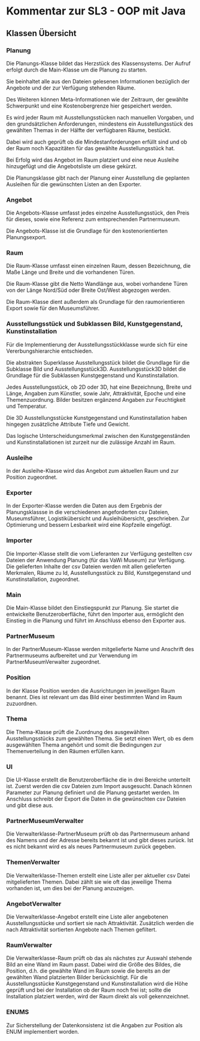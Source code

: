 
# Kommentar zur SL3 - OOP mit Java

 

## Klassen Übersicht

 

### Planung


Die Planungs-Klasse bildet das Herzstück des Klassensystems. Der Aufruf erfolgt durch die Main-Klasse um die Planung zu starten.


Sie beinhaltet alle aus den Dateien gelesenen Informationen bezüglich der Angebote und der zur Verfügung stehenden Räume.


Des Weiteren können Meta-Informationen wie der Zeitraum, der gewählte Schwerpunkt und eine Kostenobergrenze hier gespeichert werden.


Es wird jeder Raum mit Ausstellungsstücken nach manuellen Vorgaben, und den grundsätzlichen Anforderungen, mindestens ein Ausstellungsstück des gewählten Themas in der Hälfte der verfügbaren Räume, bestückt.


Dabei wird auch geprüft ob die Mindestanforderungen erfüllt sind und ob der Raum noch Kapazitäten für das gewählte Ausstellungsstück hat.


Bei Erfolg wird das Angebot im Raum platziert und eine neue Ausleihe hinzugefügt und die Angebotsliste um diese gekürzt.


Die Planungsklasse gibt nach der Planung einer Ausstellung die geplanten Ausleihen für die gewünschten Listen an den Exporter.

 

### Angebot


Die Angebots-Klasse umfasst jedes einzelne Ausstellungsstück, den Preis für dieses, sowie eine Referenz zum entsprechenden Partnermuseum.


Die Angebots-Klasse ist die Grundlage für den kostenorientierten Planungsexport.

 

### Raum


Die Raum-Klasse umfasst einen einzelnen Raum, dessen Bezeichnung, die Maße Länge und Breite und die vorhandenen Türen.


Die Raum-Klasse gibt die Netto Wandlänge aus, wobei vorhandene Türen von der Länge Nord/Süd oder Breite Ost/West abgezogen werden. 


Die Raum-Klasse dient außerdem als Grundlage für den raumorientieren Export sowie für den Museumsführer.

 

### Ausstellungsstück und Subklassen Bild, Kunstgegenstand, Kunstinstallation


Für die Implementierung der Ausstellungsstückklasse wurde sich für eine Vererbungshierarchie entschieden.


Die abstrakten Superklasse Ausstellungsstück bildet die Grundlage für die Subklasse Bild und Ausstellungsstück3D. Ausstellungsstück3D bildet die Grundlage für die Subklassen Kunstgegenstand und Kunstinstallation.


Jedes Ausstellungsstück, ob 2D oder 3D, hat eine Bezeichnung, Breite und Länge, Angaben zum Künstler, sowie Jahr, Attraktivität, Epoche und eine Themenzuordnung. Bilder besitzen ergänzend Angaben zur Feuchtigkeit und Temperatur.


Die 3D Ausstellungsstücke Kunstgegenstand und Kunstinstallation haben hingegen zusätzliche Attribute Tiefe und Gewicht.


Das logische Unterscheidungsmerkmal zwischen den Kunstgegenständen und Kunstinstallationen ist zurzeit nur die zulässige Anzahl im Raum.

 

### Ausleihe


In der Ausleihe-Klasse wird das Angebot zum aktuellen Raum und zur Position zugeordnet.

 

### Exporter


In der Exporter-Klasse werden die Daten aus dem Ergebnis der Planungsklassse in die verschiedenen angeforderten csv Dateien, Museumsführer, Logistikübersicht und Ausleihübersicht, geschrieben. Zur Optimierung und bessern Lesbarkeit wird eine Kopfzeile eingefügt.

 

### Importer


Die Importer-Klasse stellt die vom Lieferanten zur Verfügung gestellten csv Dateien der Anwendung Planung (für das VaWi Museum) zur Verfügung. Die gelieferten Inhalte der csv Dateien werden mit allen gelieferten Merkmalen, Räume zu Id, Ausstellungsstück zu Bild, Kunstgegenstand und Kunstinstallation, zugeordnet.

 

### Main


Die Main-Klasse bildet den Einstiegspunkt zur Planung. Sie startet die entwickelte Benutzeroberfläche, führt den Importer aus, ermöglicht den Einstieg in die Planung und führt im Anschluss ebenso den Exporter aus.

 

### PartnerMuseum


In der PartnerMuseum-Klasse werden mitgelieferte Name und Anschrift des Partnermuseums aufbereitet und zur Verwendung im PartnerMuseumVerwalter zugeordnet. 

 

### Position


In der Klasse Position werden die Ausrichtungen im jeweiligen Raum benannt. Dies ist relevant um das Bild einer bestimmten Wand im Raum zuzuordnen.

 

### Thema


Die Thema-Klasse prüft die Zuordnung des ausgewählten Ausstellungsstücks zum gewählten Thema. Sie setzt einen Wert, ob es dem ausgewählten Thema angehört und somit die Bedingungen zur Themenverteilung in den Räumen erfüllen kann.

 

### UI


Die UI-Klasse erstellt die Benutzeroberfläche die in drei Bereiche unterteilt ist. Zuerst werden die csv Dateien zum Import ausgesucht. Danach können Parameter zur Planung definiert und die Planung gestartet werden. Im Anschluss schreibt der Export die Daten in die gewünschten csv Dateien und gibt diese aus.

 

### PartnerMuseumVerwalter


Die Verwalterklasse-PartnerMuseum prüft ob das Partnermuseum anhand des Namens und der Adresse bereits bekannt ist und gibt dieses zurück. Ist es nicht bekannt wird es als neues Partnermuseum zurück gegeben.

 

### ThemenVerwalter


Die Verwalterklasse-Themen erstellt eine Liste aller per aktueller csv Datei mitgelieferten Themen. Dabei zählt sie wie oft das jeweilige Thema vorhanden ist, um dies bei der Planung anzuzeigen.

 

### AngebotVerwalter


Die Verwalterklasse-Angebot erstellt eine Liste aller angebotenen Ausstellungsstücke und sortiert sie nach Attraktivität. Zusätzlich werden die nach Attraktivität sortierten Angebote nach Themen gefiltert.

 

### RaumVerwalter


Die Verwalterklasse-Raum prüft ob das als nächstes zur Auswahl stehende Bild an eine Wand im Raum passt. Dabei wird die Größe des Bildes, die Position, d.h. die gewählte Wand im Raum sowie die bereits an der gewählten Wand platzierten Bilder berücksichtigt. Für die Ausstellungsstücke Kunstgegenstand und Kunstinstallation wird die Höhe geprüft und bei der Installation ob der Raum noch frei ist; sollte die Installation platziert werden, wird der Raum direkt als voll gekennzeichnet.

 

### ENUMS


Zur Sicherstellung der Datenkonsistenz ist die Angaben zur Position als ENUM implementiert worden.
